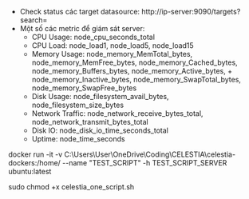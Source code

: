- Check status các target datasource: http://ip-server:9090/targets?search=
- Một số các metric để giám sát server:
   + CPU Usage: node_cpu_seconds_total
   + CPU Load: node_load1, node_load5, node_load15
   + Memory Usage: node_memory_MemTotal_bytes, node_memory_MemFree_bytes, node_memory_Cached_bytes, node_memory_Buffers_bytes, node_memory_Active_bytes, + node_memory_Inactive_bytes, node_memory_SwapTotal_bytes, node_memory_SwapFree_bytes
   + Disk Usage: node_filesystem_avail_bytes, node_filesystem_size_bytes
   + Network Traffic: node_network_receive_bytes_total, node_network_transmit_bytes_total
   + Disk IO: node_disk_io_time_seconds_total
   + Uptime: node_time_seconds

 docker run -it -v C:\Users\User\OneDrive\Coding\CELESTIA\celestia-dockers:/home/ --name "TEST_SCRIPT" -h TEST_SCRIPT_SERVER ubuntu:latest

 sudo chmod +x celestia_one_script.sh